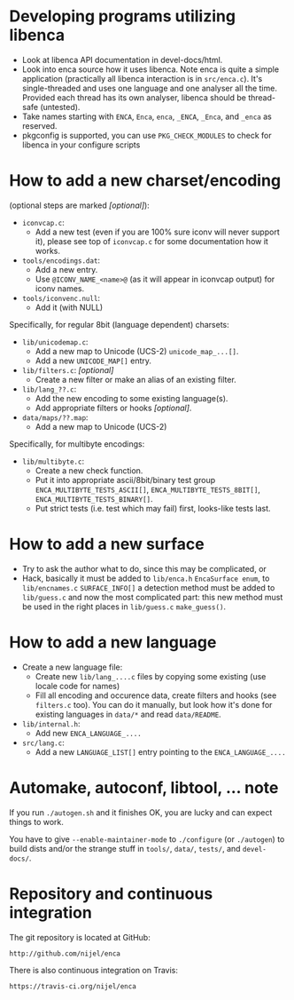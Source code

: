 # Developing programs utilizing libenca

* Look at libenca API documentation in devel-docs/html.
* Look into enca source how it uses libenca.  Note enca is quite a simple
  application (practically all libenca interaction is in `src/enca.c`). It's
  single-threaded and uses one language and one analyser all the time.
  Provided each thread has its own analyser, libenca should be thread-safe
  (untested).
* Take names starting with `ENCA`, `Enca`, `enca`, `_ENCA`, `_Enca`, and
  `_enca` as reserved.
* pkgconfig is supported, you can use `PKG_CHECK_MODULES` to check for libenca
  in your configure scripts

# How to add a new charset/encoding

(optional steps are marked _[optional]_):

* `iconvcap.c`:
    * Add a new test (even if you are 100% sure iconv will never support it),
      please see top of `iconvcap.c` for some documentation how it works.
* `tools/encodings.dat`:
    * Add a new entry.
    * Use `@ICONV_NAME_<name>@` (as it will appear in iconvcap output) for
      iconv names.
* `tools/iconvenc.null`:
    * Add it (with NULL)

Specifically, for regular 8bit (language dependent) charsets:

* `lib/unicodemap.c`:
    * Add a new map to Unicode (UCS-2) `unicode_map_...[]`.
    * Add a new `UNICODE_MAP[]` entry.
* `lib/filters.c`: _[optional]_
    * Create a new filter or make an alias of an existing filter.
* `lib/lang_??.c`:
    * Add the new encoding to some existing language(s).
    * Add appropriate filters or hooks _[optional]_.
* `data/maps/??.map`:
    * Add a new map to Unicode (UCS-2)


Specifically, for multibyte encodings:

* `lib/multibyte.c`:
    * Create a new check function.
    * Put it into appropriate ascii/8bit/binary test group
      `ENCA_MULTIBYTE_TESTS_ASCII[]`, `ENCA_MULTIBYTE_TESTS_8BIT[]`,
      `ENCA_MULTIBYTE_TESTS_BINARY[]`.
    * Put strict tests (i.e. test which may fail) first, looks-like tests
      last.


# How to add a new surface

* Try to ask the author what to do, since this may be complicated, or
* Hack, basically it must be added to `lib/enca.h` `EncaSurface enum`, to
  `lib/encnames.c` `SURFACE_INFO[]` a detection method must be added to
  `lib/guess.c` and now the most complicated part: this new method must be used
  in the right places in `lib/guess.c` `make_guess()`.



# How to add a new language

* Create a new language file:
    * Create new `lib/lang_....c` files by copying some existing (use locale
      code for names)
    * Fill all encoding and occurence data, create filters and hooks (see
      `filters.c` too).  You can do it manually, but look how it's done for
      existing languages in `data/*` and read `data/README`.  
* `lib/internal.h`:
    * Add new `ENCA_LANGUAGE_....`
* `src/lang.c`:
    * Add a new `LANGUAGE_LIST[]` entry pointing to the `ENCA_LANGUAGE_....`


# Automake, autoconf, libtool, ... note

If you run `./autogen.sh` and it finishes OK, you are lucky and can expect
things to work.

You have to give `--enable-maintainer-mode` to `./configure` (or `./autogen`)
to build dists and/or the strange stuff in `tools/`, `data/`, `tests/`, and
`devel-docs/`.


# Repository and continuous integration

The git repository is located at GitHub:

    http://github.com/nijel/enca

There is also continuous integration on Travis:

    https://travis-ci.org/nijel/enca
